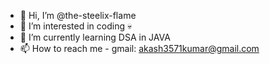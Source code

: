 - 👋 Hi, I’m @the-steelix-flame
- 👀 I’m interested in coding 💀
- 🌱 I’m currently learning DSA in JAVA
- 📫 How to reach me - gmail: akash3571kumar@gmail.com

<!---
the-steelix-flame/the-steelix-flame is a ✨ special ✨ repository because its `README.md` (this file) appears on your GitHub profile.
You can click the Preview link to take a look at your changes.
--->
